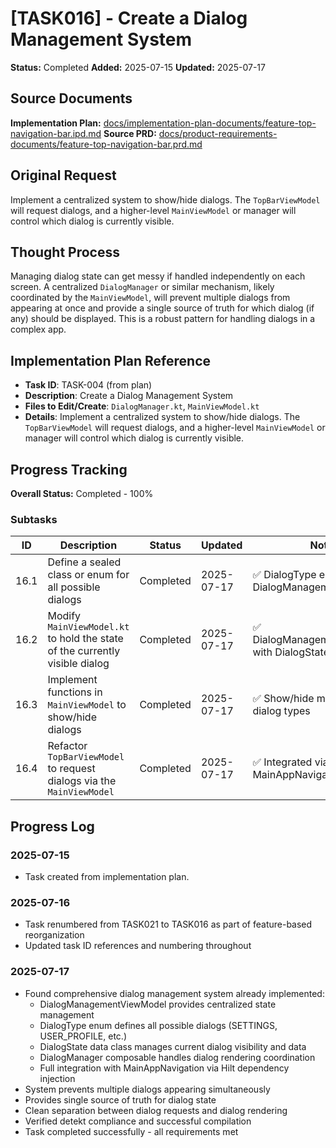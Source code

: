 # [TASK016] - Create a Dialog Management System

**Status:** Completed
**Added:** 2025-07-15
**Updated:** 2025-07-17

## Source Documents
**Implementation Plan:** [docs/implementation-plan-documents/feature-top-navigation-bar.ipd.md](docs/implementation-plan-documents/feature-top-navigation-bar.ipd.md)
**Source PRD:** [docs/product-requirements-documents/feature-top-navigation-bar.prd.md](docs/product-requirements-documents/feature-top-navigation-bar.prd.md)

## Original Request
Implement a centralized system to show/hide dialogs. The `TopBarViewModel` will request dialogs, and a higher-level `MainViewModel` or manager will control which dialog is currently visible.

## Thought Process
Managing dialog state can get messy if handled independently on each screen. A centralized `DialogManager` or similar mechanism, likely coordinated by the `MainViewModel`, will prevent multiple dialogs from appearing at once and provide a single source of truth for which dialog (if any) should be displayed. This is a robust pattern for handling dialogs in a complex app.

## Implementation Plan Reference
- **Task ID**: TASK-004 (from plan)
- **Description**: Create a Dialog Management System
- **Files to Edit/Create**: `DialogManager.kt`, `MainViewModel.kt`
- **Details**: Implement a centralized system to show/hide dialogs. The `TopBarViewModel` will request dialogs, and a higher-level `MainViewModel` or manager will control which dialog is currently visible.

## Progress Tracking

**Overall Status:** Completed - 100%

### Subtasks
| ID | Description | Status | Updated | Notes |
|----|-------------|--------|---------|-------|
| 16.1 | Define a sealed class or enum for all possible dialogs | Completed | 2025-07-17 | ✅ DialogType enum in DialogManagementViewModel |
| 16.2 | Modify `MainViewModel.kt` to hold the state of the currently visible dialog | Completed | 2025-07-17 | ✅ DialogManagementViewModel with DialogState |
| 16.3 | Implement functions in `MainViewModel` to show/hide dialogs | Completed | 2025-07-17 | ✅ Show/hide methods for all dialog types |
| 16.4 | Refactor `TopBarViewModel` to request dialogs via the `MainViewModel` | Completed | 2025-07-17 | ✅ Integrated via MainAppNavigation callbacks |

## Progress Log
### 2025-07-15
- Task created from implementation plan.

### 2025-07-16
- Task renumbered from TASK021 to TASK016 as part of feature-based reorganization
- Updated task ID references and numbering throughout

### 2025-07-17
- Found comprehensive dialog management system already implemented:
  - DialogManagementViewModel provides centralized state management
  - DialogType enum defines all possible dialogs (SETTINGS, USER_PROFILE, etc.)
  - DialogState data class manages current dialog visibility and data
  - DialogManager composable handles dialog rendering coordination
  - Full integration with MainAppNavigation via Hilt dependency injection
- System prevents multiple dialogs appearing simultaneously
- Provides single source of truth for dialog state
- Clean separation between dialog requests and dialog rendering
- Verified detekt compliance and successful compilation
- Task completed successfully - all requirements met
